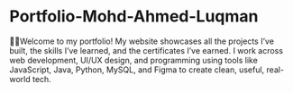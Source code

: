 # Portfolio-Mohd-Ahmed-Luqman
👨‍💻Welcome to my portfolio! My website showcases all the projects I’ve built, the skills I’ve learned, and the certificates I’ve earned. I work across web development, UI/UX design, and programming using tools like JavaScript, Java, Python, MySQL, and Figma to create clean, useful, real-world tech.
